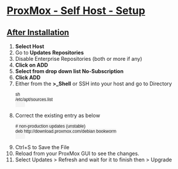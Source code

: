 <html lang="en">
<head>
    <meta charset="UTF-8">
    <meta name="viewport" content="width=device-width, initial-scale=1.0">
    <title>ProxMox - Self Host - Setup</title>
    <style>
        code {
            background-color: #f4f4f4;
            padding: 2px 4px;
            border-radius: 4px;
            font-family: 'Calibri', sans-serif;
        }
        .colors {
            --lightcyan: lightcyan;
            --darkyellow: darkyellow;
        }
    </style>

</head>
<body>
    <h1><u><b>ProxMox - Self Host - Setup</b></u></h1>
    <h2><b><u>After Installation</b></u></h2>
    <ol>
        <li><b>Select Host</b></li>
        <li>Go to <b><span class="cyan"> Updates</b></span> <b>Repositories</b></li>
        <li>Disable Enterprise Repositories (both or more if any)</li>
        <li><b>Click on ADD</b></li>
        <li><b>Select from drop down list No-Subscription</b></li>
        <li><b>Click ADD</b></li>
        <li>Either from the <b>&gt;_Shell</b> or SSH into your host and go to Directory</li>
        <pre><code>sh
/etc/apt/sources.list
        </code></pre>
        <li>Correct the existing entry as below</li>
        <pre><code># non-production updates (unstable)
deb http://download.proxmox.com/debian bookworm
        </code></pre>
        <li>Ctrl+S to Save the File</li>
        <li>Reload from your ProxMox GUI to see the changes.</li>
        <li>Select Updates > Refresh and wait for it to finish then > Upgrade</li>
    </ol>
</body>
</html>